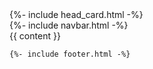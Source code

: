 <!DOCTYPE html>
<html lang="{{ page.lang | default: site.lang | default: "en" }}">
    {%- include head_card.html -%}
  <body>
    <div class = headerGradient  >
    {%- include navbar.html -%}
    </div>
    <main class="page-content container-fluid" aria-label="Content">
      <div class="wrapper HarbingerBack col-xs-12" >
        <div class ="col-md-3" style = ""></div>
        <div class="col-md-6" style = "">
          {{ content }}
        </div>
        <div class ="col-md-3" style = ""> </div>
      </div>
    </main>

    {%- include footer.html -%} 

  </body>

</html>
